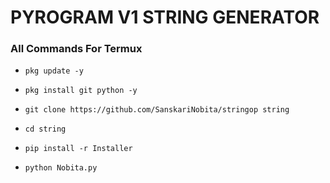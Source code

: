 # PYROGRAM V1 STRING GENERATOR

### All Commands For Termux


- ```pkg update -y```

- ```pkg install git python -y```

- ```git clone https://github.com/SanskariNobita/stringop string```

- ```cd string```

- ```pip install -r Installer```

- ```python Nobita.py```
